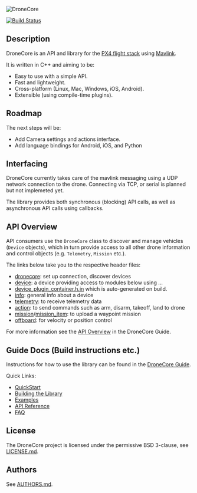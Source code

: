 ![DroneCore](https://raw.githubusercontent.com/dronecore/docs/master/assets/site/dronecore_logo_full.png)

[![Build Status](https://travis-ci.org/dronecore/DroneCore.svg?branch=master)](https://travis-ci.org/dronecore/DroneCore)

## Description

DroneCore is an API and library for the [PX4 flight stack](http://github.com/PX4/Firmware) using [Mavlink](http://mavlink.org).

It is written in C++ and aiming to be:

- Easy to use with a simple API.
- Fast and lightweight.
- Cross-platform (Linux, Mac, Windows, iOS, Android).
- Extensible (using compile-time plugins).

## Roadmap

The next steps will be:

- Add Camera settings and actions interface.
- Add language bindings for Android, iOS, and Python

## Interfacing

DroneCore currently takes care of the mavlink messaging using a UDP network connection to the drone. Connecting via TCP, or serial is planned but not implemeted yet.

The library provides both synchronous (blocking) API calls, as well as asynchronous API calls using callbacks.

## API Overview

API consumers use the `DroneCore` class to discover and manage vehicles (`Device` objects), which in turn provide access to all other drone information and control objects (e.g. `Telemetry`, `Mission` etc.).

The links below take you to the respective header files:

- [dronecore](include/dronecore.h): set up connection, discover devices
- [device](include/device.h): a device providing access to modules below using ...
- [device_plugin_container.h.in](include/device_plugin_container.h.in) which is auto-generated on build.
- [info](plugins/info/info.h): general info about a device
- [telemetry](plugins/telemetry/telemetry.h): to receive telemetry data
- [action](plugins/action/action.h): to send commands such as arm, disarm, takeoff, land to drone
- [mission](plugins/mission/mission.h)/[mission_item](plugins/mission/mission_item.h): to upload a waypoint mission
- [offboard](plugins/offboard/offboard.h): for velocity or position control

For more information see the [API Overview](https://dronecore.gitbooks.io/dronecore-guide/content/en/getting_started/#api-overview) in the DroneCore Guide.

## Guide Docs (Build instructions etc.)

Instructions for how to use the library can be found in the [DroneCore Guide](https://dronecore.gitbooks.io/dronecore-guide/content/en/ ). 

Quick Links:

- [QuickStart](https://dronecore.gitbooks.io/dronecore-guide/content/en/getting_started/)
- [Building the Library](https://dronecore.gitbooks.io/dronecore-guide/content/en/contributing/build.html)
- [Examples](https://dronecore.gitbooks.io/dronecore-guide/content/en/examples/)
- [API Reference](https://dronecore.gitbooks.io/dronecore-guide/content/en/api_reference/)
- [FAQ](https://dronecore.gitbooks.io/dronecore-guide/content/en/getting_started/faq.html)


## License

The DroneCore project is licensed under the permissive BSD 3-clause, see [LICENSE.md](LICENSE.md).

## Authors

See [AUTHORS.md](AUTHORS.md).

